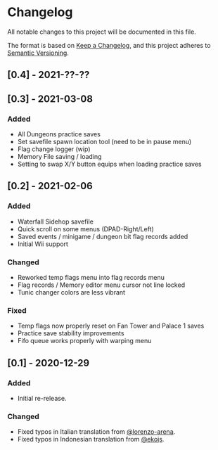 # Changelog

All notable changes to this project will be documented in this file.

The format is based on [Keep a Changelog](https://keepachangelog.com/en/1.0.0/),
and this project adheres to [Semantic Versioning](https://semver.org/spec/v2.0.0.html).

## [0.4] - 2021-??-??


## [0.3] - 2021-03-08

### Added
- All Dungeons practice saves
- Set savefile spawn location tool (need to be in pause menu)
- Flag change logger (wip)
- Memory File saving / loading
- Setting to swap X/Y button equips when loading practice saves


## [0.2] - 2021-02-06

### Added
- Waterfall Sidehop savefile
- Quick scroll on some menus (DPAD-Right/Left)
- Saved events / minigame / dungeon bit flag records added
- Initial Wii support

### Changed
- Reworked temp flags menu into flag records menu
- Flag records / Memory editor menu cursor not line locked
- Tunic changer colors are less vibrant

### Fixed
- Temp flags now properly reset on Fan Tower and Palace 1 saves
- Practice save stability improvements
- Fifo queue works properly with warping menu


## [0.1] - 2020-12-29

### Added

- Initial re-release.

### Changed

- Fixed typos in Italian translation from [@lorenzo-arena](https://github.com/lorenzo-arena).
- Fixed typos in Indonesian translation from [@ekojs](https://github.com/ekojs).
